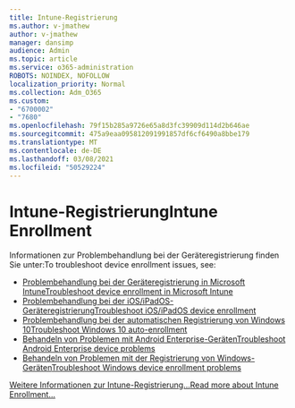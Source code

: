 ```yaml
---
title: Intune-Registrierung
ms.author: v-jmathew
author: v-jmathew
manager: dansimp
audience: Admin
ms.topic: article
ms.service: o365-administration
ROBOTS: NOINDEX, NOFOLLOW
localization_priority: Normal
ms.collection: Adm_O365
ms.custom:
- "6700002"
- "7680"
ms.openlocfilehash: 79f15b285a9726e65a8d3fc39909d114d2b646ae
ms.sourcegitcommit: 475a9eaa095812091991857df6cf6490a8bbe179
ms.translationtype: MT
ms.contentlocale: de-DE
ms.lasthandoff: 03/08/2021
ms.locfileid: "50529224"
---
```

# <a name="intune-enrollment"></a><span data-ttu-id="a39bb-102">Intune-Registrierung</span><span class="sxs-lookup"><span data-stu-id="a39bb-102">Intune Enrollment</span></span>

<span data-ttu-id="a39bb-103">Informationen zur Problembehandlung bei der Geräteregistrierung finden Sie unter:</span><span class="sxs-lookup"><span data-stu-id="a39bb-103">To troubleshoot device enrollment issues, see:</span></span>

- [<span data-ttu-id="a39bb-104">Problembehandlung bei der Geräteregistrierung in Microsoft Intune</span><span class="sxs-lookup"><span data-stu-id="a39bb-104">Troubleshoot device enrollment in Microsoft Intune</span></span>](https://docs.microsoft.com/troubleshoot/mem/intune/troubleshoot-device-enrollment-in-intune)
- [<span data-ttu-id="a39bb-105">Problembehandlung bei der iOS/iPadOS-Geräteregistrierung</span><span class="sxs-lookup"><span data-stu-id="a39bb-105">Troubleshoot iOS/iPadOS device enrollment</span></span>](https://docs.microsoft.com/mem/intune/enrollment/troubleshoot-ios-enrollment-errors)
- [<span data-ttu-id="a39bb-106">Problembehandlung bei der automatischen Registrierung von Windows 10</span><span class="sxs-lookup"><span data-stu-id="a39bb-106">Troubleshoot Windows 10 auto-enrollment</span></span>](https://docs.microsoft.com/mem/intune/enrollment/troubleshoot-windows-auto-enrollment)
- [<span data-ttu-id="a39bb-107">Behandeln von Problemen mit Android Enterprise-Geräten</span><span class="sxs-lookup"><span data-stu-id="a39bb-107">Troubleshoot Android Enterprise device problems</span></span>](https://docs.microsoft.com/troubleshoot/mem/intune/troubleshoot-android-enrollment)
- [<span data-ttu-id="a39bb-108">Behandeln von Problemen mit der Registrierung von Windows-Geräten</span><span class="sxs-lookup"><span data-stu-id="a39bb-108">Troubleshoot Windows device enrollment problems</span></span>](https://docs.microsoft.com/troubleshoot/mem/intune/troubleshoot-windows-enrollment-errors)

[<span data-ttu-id="a39bb-109">Weitere Informationen zur Intune-Registrierung...</span><span class="sxs-lookup"><span data-stu-id="a39bb-109">Read more about Intune Enrollment...</span></span>](https://docs.microsoft.com/mem/intune/enrollment/)
